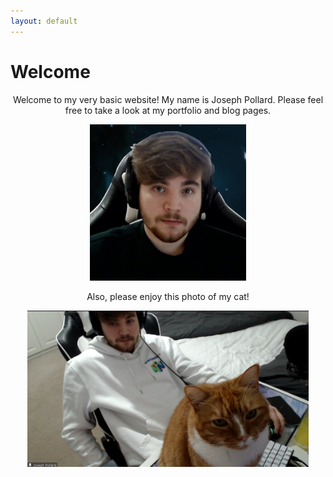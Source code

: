 ```yaml
---
layout: default
---
```


# Welcome
<center>

Welcome to my very basic website! My name is Joseph Pollard. Please feel free to take a look at my portfolio and blog pages.


<img width="250" height="250" src="assets/images/me!.jpg">


Also, please enjoy this photo of my cat!


<img width="450" height="250" src="assets/images/Bertie6.png">
</center>
